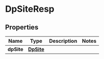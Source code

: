 # DpSiteResp

## Properties
Name | Type | Description | Notes
------------ | ------------- | ------------- | -------------
**dpSite** | [**DpSite**](DpSite.md) |  | 
